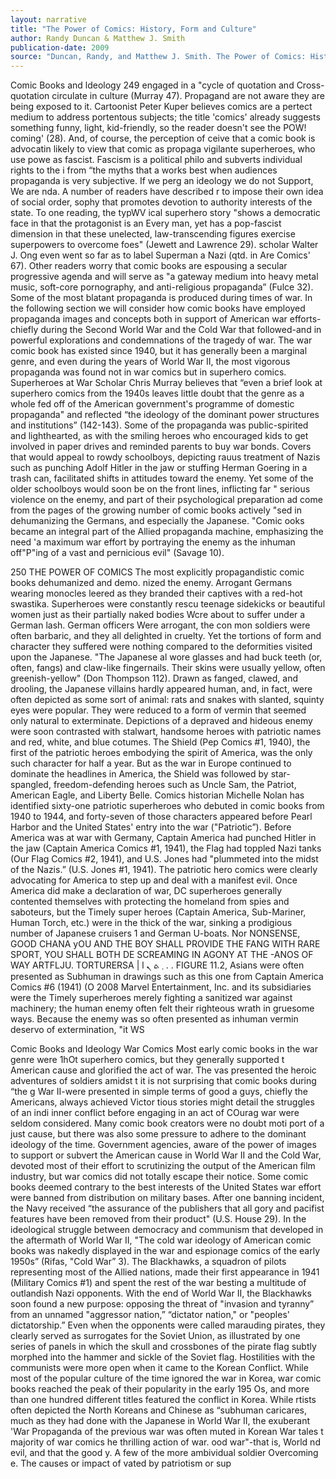 ```yaml
---
layout: narrative
title: "The Power of Comics: History, Form and Culture"
author: Randy Duncan & Matthew J. Smith
publication-date: 2009
source: "Duncan, Randy, and Matthew J. Smith. The Power of Comics: History, Form and Culture. New York: Continuum, 2009. Print."
---
```


Comic Books and ldeology 249 engaged in a "cycle of quotation and Cross-quotation circulate in culture (Murray 47). Propagand are not aware they are being exposed to it. Cartoonist Peter Kuper believes comics are a pertect medium to address portentous subjects; the title 'comics' already suggests something funny, light, kid-friendly, so the reader doesn't see the POW! coming' (28). And, of course, the perception of ceive that a comic book is advocatin likely to view that comic as propaga vigilante superheroes, who use powe as fascist. Fascism is a political philo and subverts individual rights to the i from “the myths that a works best when audiences propaganda is very subjective. If we perg an ideology we do not Support, We are nda. A number of readers have described r to impose their own idea of social order, sophy that promotes devotion to authority interests of the state. To one reading, the typWV ical superhero story "shows a democratic face in that the protagonist is an Every man, yet has a pop-fascist dimension in that these unelected, law-transcending figures exercise superpowers to overcome foes" (Jewett and Lawrence 29). scholar Walter J. Ong even went so far as to label Superman a Nazi (qtd. in Are Comics' 67). Other readers worry that comic books are espousing a secular progressive agenda and will serve as "a gateway medium into heavy metal music, soft-core pornography, and anti-religious propaganda” (Fulce 32). Some of the most blatant propaganda is produced during times of war. In the following section we will consider how comic books have employed propaganda images and concepts both in support of American war efforts-chiefly during the Second World War and the Cold War that followed-and in powerful explorations and condemnations of the tragedy of war. The war comic book has existed since 1940, but it has generally been a marginal genre, and even during the years of World War II, the most vigorous propaganda was found not in war comics but in superhero comics. Superheroes at War Scholar Chris Murray believes that “even a brief look at superhero comics from the 1940s leaves little doubt that the genre as a whole fed off of the American government's programme of domestic propaganda" and reflected “the ideology of the dominant power structures and institutions” (142-143). Some of the propaganda was public-spirited and lighthearted, as with the smiling heroes who encouraged kids to get involved in paper drives and reminded parents to buy war bonds. Covers that would appeal to rowdy schoolboys, depicting rauus treatment of Nazis such as punching Adolf Hitler in the jaw or stuffing Herman Goering in a trash can, facilitated shifts in attitudes toward the enemy. Yet some of the older schoolboys would soon be on the front lines, inflicting far " serious violence on the enemy, and part of their psychological preparation ad come from the pages of the growing number of comic books actively "sed in dehumanizing the Germans, and especially the Japanese. "Comic ooks became an integral part of the Allied propaganda machine, emphasizing the need 'a maximum war effort by portraying the enemy as the inhuman off"P"ing of a vast and pernicious evil" (Savage 10).

250 THE POWER OF COMICS The most explicitly propagandistic comic books dehumanized and demo. nized the enemy. Arrogant Germans wearing monocles leered as they branded their captives with a red-hot swastika. Superheroes were constantly rescu teenage sidekicks or beautiful women just as their partially naked bodies Wcre about to suffer under a German lash. German officers Were arrogant, the con mon soldiers were often barbaric, and they all delighted in cruelty. Yet the tortions of form and character they suffered were nothing compared to the deformities visited upon the Japanese. "The Japanese al wore glasses and had buck teeth (or, often, fangs) and claw-like fingernails. Their skins were usually yellow, often greenish-yellow" (Don Thompson 112). Drawn as fanged, clawed, and drooling, the Japanese villains hardly appeared human, and, in fact, were often depicted as some sort of animal: rats and snakes with slanted, squinty eyes were popular. They were reduced to a form of vermin that seemed only natural to exterminate. Depictions of a depraved and hideous enemy were soon contrasted with stalwart, handsome heroes with patriotic names and red, white, and blue cotumes. The Shield (Pep Comics #1, 1940), the first of the patriotic heroes embodying the spirit of America, was the only such character for half a year. But as the war in Europe continued to dominate the headlines in America, the Shield was followed by star-spangled, freedom-defending heroes such as Uncle Sam, the Patriot, American Eagle, and Liberty Belle. Comics historian Michelle Nolan has identified sixty-one patriotic superheroes who debuted in comic books from 1940 to 1944, and forty-seven of those characters appeared before Pearl Harbor and the United States' entry into the war ("Patriotic”). Before America was at war with Germany, Captain America had punched Hitler in the jaw (Captain America Comics #1, 1941), the Flag had toppled Nazi tanks (Our Flag Comics #2, 1941), and U.S. Jones had "plummeted into the midst of the Nazis.” (U.S. Jones #1, 1941). The patriotic hero comics were clearly advocating for America to step up and deal with a manifest evil. Once America did make a declaration of war, DC superheroes generally contented themselves with protecting the homeland from spies and saboteurs, but the Timely super heroes (Captain America, Sub-Mariner, Human Torch, etc.) were in the thick of the war, sinking a prodigious number of Japanese cruisers 1 and German U-boats. Nor NONSENSE, GOOD CHANA yOU AND THE BOY SHALL PROVIDE THE FANG WITH RARE SPORT, YOU SHALL BOTH DE SCREAMING IN AGONY AT THE -ANOS OF WAY ARTFLJU. TORTURERSA | l ܂ ܬ ܢ . . FIGURE 11.2, Asians were often presented as Subhuman in drawings such as this one from Captain America Comics #6 (1941) (O 2008 Marvel Entertainment, Inc. and its subsidiaries were the Timely superheroes merely fighting a sanitized war against machinery; the human enemy often felt their righteous wrath in gruesome ways. Because the enemy was so often presented as inhuman vermin deservo of extermination, "it WS

Comic Books and Ideology War Comics Most early comic books in the war genre were 1hOt superhero comics, but they generally supported t American cause and glorified the act of war. The vas presented the heroic adventures of soldiers amidst t it is not surprising that comic books during “the g War II-were presented in simple terms of good a guys, chiefly the Americans, always achieved Victor tious stories might detail the struggles of an indi inner conflict before engaging in an act of COurag war were seldom considered. Many comic book creators were no doubt moti port of a just cause, but there was also some pressure to adhere to the dominant ideology of the time. Government agencies, aware of the power of images to support or subvert the American cause in World War II and the Cold War, devoted most of their effort to scrutinizing the output of the American film industry, but war comics did not totally escape their notice. Some comic books deemed contrary to the best interests of the United States war effort were banned from distribution on military bases. After one banning incident, the Navy received “the assurance of the publishers that all gory and pacifist features have been removed from their product" (U.S. House 29). In the ideological struggle between democracy and communism that developed in the aftermath of World War II, "The cold war ideology of American comic books was nakedly displayed in the war and espionage comics of the early 1950s” (Rifas, "Cold War” 3). The Blackhawks, a squadron of pilots representing most of the Allied nations, made their first appearance in 1941 (Military Comics #1) and spent the rest of the war besting a multitude of outlandish Nazi opponents. With the end of World War II, the Blackhawks soon found a new purpose: opposing the threat of "invasion and tyranny” from an unnamed "aggressor nation,” “dictator nation," or "peoples' dictatorship.” Even when the opponents were called marauding pirates, they clearly served as surrogates for the Soviet Union, as illustrated by one series of panels in which the skull and crossbones of the pirate flag subtly morphed into the hammer and sickle of the Soviet flag. Hostilities with the communists were more open when it came to the Korean Conflict. While most of the popular culture of the time ignored the war in Korea, war comic books reached the peak of their popularity in the early 195 Os, and more than one hundred different titles featured the conflict in Korea. While rtists often depicted the North Koreans and Chinese as “subhuman caricares, much as they had done with the Japanese in World War II, the exuberant 'War Propaganda of the previous war was often muted in Korean War tales t majority of war comics he thrilling action of war. ood war"-that is, World nd evil, and that the good y. A few of the more ambividual soldier Overcoming e. The causes or impact of vated by patriotism or sup
